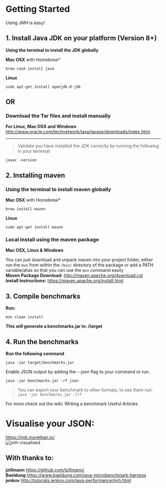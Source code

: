 # Getting Started
Using JMH is easy!

## 1. Install Java JDK on your platform (Version 8+)  
**Using the terminal to install the JDK globally**  
  
**Mac OSX** with Homebrew*  
```
brew cask install java
```

**Linux**  
```
sudo apt-get install openjdk-8-jdk
```  

## OR 
### Download the Tar files and install manually  
**For Linux, Mac OSX and Windows**  
http://www.oracle.com/technetwork/java/javase/downloads/index.html

***

> Validate you have installed the JDK correctly by running the following in your terminal:
```
javac -version
```  

## 2. Installing maven

### Using the terminal to install maven globally
  
**Mac OSX** with Homebrew*  
```
brew install maven
```

**Linux**  
```
sudo apt-get install maven
```  

### Local install using the maven package  
  
**Mac OSX, Linux & Windows**  
  
You can just download and unpack maven into your project folder, either run the `mvn` from within the `/bin/` directory of the package or add a PATH variable/alias so that you can use the `mvn` command easily  
**Maven Package Download:** http://maven.apache.org/download.cgi  
**Install Instructions:** https://maven.apache.org/install.html

## 3. Compile benchmarks  
**Run:**  
```
mvn clean install
```  
**This will generate a benchmarks.jar in: /target**

## 4. Run the benchmarks  
**Run the following command**
```
java -jar target/benchmarks.jar
```
Enable JSON output by adding the --json flag to your command or run:  
```
java -jar benchmarks.jar -rf json
```

> You can export your benchmark to other formats, to see them run: `java -jar benchmarks.jar -lrf`

For more check out the wiki:
Writing a benchmark
Useful Articles

# Visualise your JSON: 
https://jmh.morethan.io/  
![jmh-visualised](https://user-images.githubusercontent.com/17616211/45848849-db92b800-bd27-11e8-9398-76fbf3986e57.png)


## With thanks to:
**jzillmann**
https://github.com/jzillmann/  
**Baeldung**
https://www.baeldung.com/java-microbenchmark-harness  
**jenkov**
http://tutorials.jenkov.com/java-performance/jmh.html 
